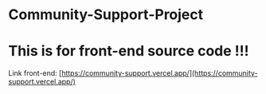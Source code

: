# Community-Support-Project
# This is for front-end source code !!!

Link front-end: [https://community-support.vercel.app/](https://community-support.vercel.app/)
